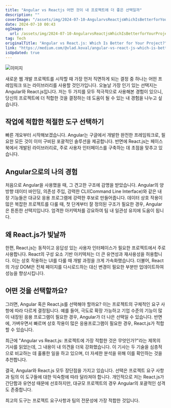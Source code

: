 ```yaml
---
title: "Angular vs Reactjs 어떤 것이 내 프로젝트에 더 좋은 선택일까"
description: ""
coverImage: "/assets/img/2024-07-10-AngularvsReactjsWhichIsBetterforYourProject_0.png"
date: 2024-07-10 00:43
ogImage:
  url: /assets/img/2024-07-10-AngularvsReactjsWhichIsBetterforYourProject_0.png
tag: Tech
originalTitle: "Angular vs React.js: Which Is Better for Your Project?"
link: "https://medium.com/@vlad.koval/angular-vs-react-js-which-is-better-for-your-project-cf66bb108b72"
isUpdated: true
---
```


![이미지](/assets/img/2024-07-10-AngularvsReactjsWhichIsBetterforYourProject_0.png)

새로운 웹 개발 프로젝트를 시작할 때 가장 먼저 직면하게 되는 결정 중 하나는 어떤 프레임워크 또는 라이브러리를 사용할 것인가입니다. 오늘날 가장 인기 있는 선택지는 Angular와 React.js입니다. 저는 두 가지를 모두 적극적으로 사용해본 경험이 있으니, 당신의 프로젝트에 더 적합한 것을 결정하는 데 도움이 될 수 있는 내 경험을 나누고 싶습니다.

## 작업에 적합한 적절한 도구 선택하기

빠른 개요부터 시작해보겠습니다. Angular는 구글에서 개발한 완전한 프레임워크로, 필요한 모든 것이 이미 구비된 포괄적인 솔루션을 제공합니다. 반면에 React.js는 페이스북에서 개발된 라이브러리로, 주로 사용자 인터페이스를 구축하는 데 초점을 맞추고 있습니다.

<div class="content-ad"></div>

## Angular으로의 나의 경험

처음으로 Angular을 사용했을 때, 그 견고한 구조에 감명을 받았습니다. Angular의 양방향 데이터 바인딩, 의존성 주입, 강력한 CLI(Command Line Interface)와 같은 내장 기능들은 대규모 응용 프로그램에 강력한 후보로 만들어줍니다. 데이터 상호 작용이 많은 복잡한 프로젝트를 다룰 때, 첫 단계부터 잘 정의된 구조가 필요한 경우, Angular은 튼튼한 선택지입니다. 엄격한 아키텍처를 강요하여 팀 내 일관성 유지에 도움이 됩니다.

## 왜 React.js가 빛날까

한편, React.js는 동적이고 응답성 있는 사용자 인터페이스가 필요한 프로젝트에서 주로 사용합니다. React의 구성 요소 기반 아키텍처는 더 큰 유연성과 재사용성을 허용합니다. 이는 상호 작용하는 UI를 다룰 때 개발 과정을 크게 가속화했습니다. 더불어, React의 가상 DOM은 전체 페이지를 다시로드하는 대신 변경이 필요한 부분만 업데이트하여 성능을 향상시킵니다.

<div class="content-ad"></div>

## 어떤 것을 선택할까요?

그러면, Angular 혹은 React.js를 선택해야 할까요? 이는 프로젝트의 구체적인 요구 사항에 따라 다르게 결정됩니다. 예를 들어, 극도로 확장 가능하고 기업 수준의 기능이 많이 내장된 응용 프로그램이 필요한 경우, Angular가 더 나은 선택일 수 있습니다. 반면에, 가벼우면서 빠르며 상호 작용이 많은 응용프로그램이 필요한 경우, React.js가 적합할 수 있습니다.

최근에 "Angular vs React.js: 프로젝트에 가장 적합한 것은 무엇인가?"라는 제목의 기사를 읽었는데, 그 내용이 내 의견을 더욱 강화했습니다. 이 기사는 두 기술을 심층적으로 비교하는 데 훌륭한 일을 하고 있으며, 더 자세한 분석을 위해 이를 확인하는 것을 추천합니다.

결국, Angular와 React.js 모두 장단점을 가지고 있습니다. 선택은 프로젝트 요구 사항과 팀의 이 도구들에 대한 익숙함에 따라 달라져야 합니다. 개인적으로 저는 React.js가 간단함과 유연성 때문에 선호하지만, 대규모 프로젝트의 경우 Angular의 포괄적인 성격도 존중합니다.

<div class="content-ad"></div>

최고의 도구는 프로젝트 요구사항과 팀의 전문성에 가장 적합한 것입니다.

